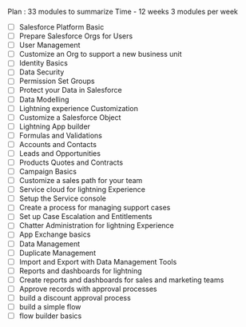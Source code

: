 Plan : 33 modules to summarize 
Time - 12 weeks 
3 modules per week 

 - [ ]  Salesforce Platform Basic
 - [ ] Prepare Salesforce Orgs for Users
 - [ ] User Management 
 - [ ] Customize an Org to support a new business unit
 - [ ] Identity Basics
 - [ ] Data Security
 - [ ] Permission Set Groups
 - [ ] Protect your Data in Salesforce
 - [ ] Data Modelling 
 - [ ] Lightning experience Customization 
 - [ ] Customize a Salesforce Object
 - [ ] Lightning App builder
 - [ ] Formulas and Validations
 - [ ] Accounts and Contacts 
 - [ ] Leads and Opportunities
 - [ ] Products Quotes and Contracts
 - [ ] Campaign Basics
 - [ ] Customize a sales path for your team
 - [ ] Service cloud for lightning Experience 
 - [ ] Setup the Service console 
 - [ ] Create a process for managing support cases
 - [ ] Set up Case Escalation and Entitlements
 - [ ] Chatter Administration for lightning Experience 
 - [ ] App Exchange basics
 - [ ] Data Management 
 - [ ] Duplicate Management 
 - [ ] Import and Export with Data Management Tools
 - [ ] Reports and dashboards for lightning 
 - [ ] Create reports and dashboards for sales and marketing teams
 - [ ] Approve records with approval processes
 - [ ] build a discount approval process 
 - [ ] build a simple flow
 - [ ] flow builder basics 